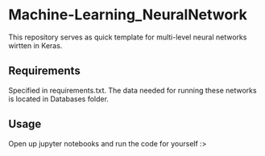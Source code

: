 # Machine-Learning_NeuralNetwork
This repository serves as quick template for multi-level neural networks wirtten in Keras.

## Requirements
Specified in requirements.txt. The data needed for running these networks is located in Databases folder.

## Usage
Open up jupyter notebooks and run the code for yourself :>
